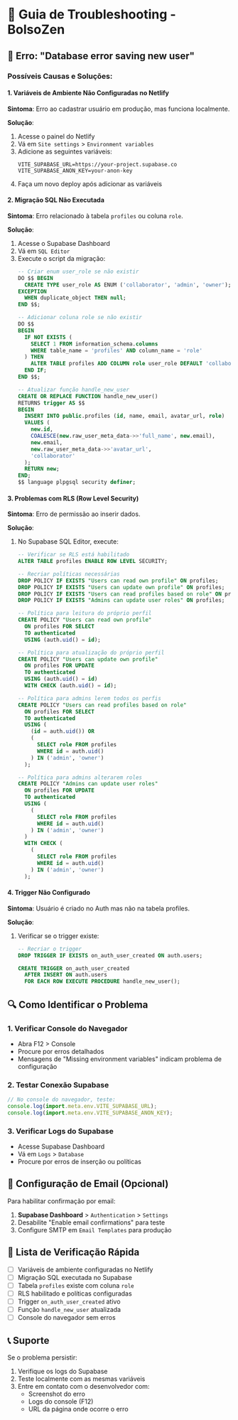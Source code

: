 # 🔧 Guia de Troubleshooting - BolsoZen

## 🔴 Erro: "Database error saving new user"

### Possíveis Causas e Soluções:

#### 1. **Variáveis de Ambiente Não Configuradas no Netlify**
**Sintoma**: Erro ao cadastrar usuário em produção, mas funciona localmente.

**Solução**:
1. Acesse o painel do Netlify
2. Vá em `Site settings` > `Environment variables`
3. Adicione as seguintes variáveis:
   ```
   VITE_SUPABASE_URL=https://your-project.supabase.co
   VITE_SUPABASE_ANON_KEY=your-anon-key
   ```
4. Faça um novo deploy após adicionar as variáveis

#### 2. **Migração SQL Não Executada**
**Sintoma**: Erro relacionado à tabela `profiles` ou coluna `role`.

**Solução**:
1. Acesse o Supabase Dashboard
2. Vá em `SQL Editor`
3. Execute o script da migração:
   ```sql
   -- Criar enum user_role se não existir
   DO $$ BEGIN
     CREATE TYPE user_role AS ENUM ('collaborator', 'admin', 'owner');
   EXCEPTION
     WHEN duplicate_object THEN null;
   END $$;

   -- Adicionar coluna role se não existir
   DO $$
   BEGIN
     IF NOT EXISTS (
       SELECT 1 FROM information_schema.columns
       WHERE table_name = 'profiles' AND column_name = 'role'
     ) THEN
       ALTER TABLE profiles ADD COLUMN role user_role DEFAULT 'collaborator'::user_role;
     END IF;
   END $$;

   -- Atualizar função handle_new_user
   CREATE OR REPLACE FUNCTION handle_new_user()
   RETURNS trigger AS $$
   BEGIN
     INSERT INTO public.profiles (id, name, email, avatar_url, role)
     VALUES (
       new.id,
       COALESCE(new.raw_user_meta_data->>'full_name', new.email),
       new.email,
       new.raw_user_meta_data->>'avatar_url',
       'collaborator'
     );
     RETURN new;
   END;
   $$ language plpgsql security definer;
   ```

#### 3. **Problemas com RLS (Row Level Security)**
**Sintoma**: Erro de permissão ao inserir dados.

**Solução**:
1. No Supabase SQL Editor, execute:
   ```sql
   -- Verificar se RLS está habilitado
   ALTER TABLE profiles ENABLE ROW LEVEL SECURITY;

   -- Recriar políticas necessárias
   DROP POLICY IF EXISTS "Users can read own profile" ON profiles;
   DROP POLICY IF EXISTS "Users can update own profile" ON profiles;
   DROP POLICY IF EXISTS "Users can read profiles based on role" ON profiles;
   DROP POLICY IF EXISTS "Admins can update user roles" ON profiles;

   -- Política para leitura do próprio perfil
   CREATE POLICY "Users can read own profile"
     ON profiles FOR SELECT
     TO authenticated
     USING (auth.uid() = id);

   -- Política para atualização do próprio perfil
   CREATE POLICY "Users can update own profile"
     ON profiles FOR UPDATE
     TO authenticated
     USING (auth.uid() = id)
     WITH CHECK (auth.uid() = id);

   -- Política para admins lerem todos os perfis
   CREATE POLICY "Users can read profiles based on role"
     ON profiles FOR SELECT
     TO authenticated
     USING (
       (id = auth.uid()) OR 
       (
         SELECT role FROM profiles 
         WHERE id = auth.uid()
       ) IN ('admin', 'owner')
     );

   -- Política para admins alterarem roles
   CREATE POLICY "Admins can update user roles"
     ON profiles FOR UPDATE
     TO authenticated
     USING (
       (
         SELECT role FROM profiles 
         WHERE id = auth.uid()
       ) IN ('admin', 'owner')
     )
     WITH CHECK (
       (
         SELECT role FROM profiles 
         WHERE id = auth.uid()
       ) IN ('admin', 'owner')
     );
   ```

#### 4. **Trigger Não Configurado**
**Sintoma**: Usuário é criado no Auth mas não na tabela profiles.

**Solução**:
1. Verificar se o trigger existe:
   ```sql
   -- Recriar o trigger
   DROP TRIGGER IF EXISTS on_auth_user_created ON auth.users;
   
   CREATE TRIGGER on_auth_user_created
     AFTER INSERT ON auth.users
     FOR EACH ROW EXECUTE PROCEDURE handle_new_user();
   ```

## 🔍 Como Identificar o Problema

### 1. **Verificar Console do Navegador**
- Abra F12 > Console
- Procure por erros detalhados
- Mensagens de "Missing environment variables" indicam problema de configuração

### 2. **Testar Conexão Supabase**
```javascript
// No console do navegador, teste:
console.log(import.meta.env.VITE_SUPABASE_URL);
console.log(import.meta.env.VITE_SUPABASE_ANON_KEY);
```

### 3. **Verificar Logs do Supabase**
- Acesse Supabase Dashboard
- Vá em `Logs` > `Database`
- Procure por erros de inserção ou políticas

## 📧 Configuração de Email (Opcional)

Para habilitar confirmação por email:

1. **Supabase Dashboard** > `Authentication` > `Settings`
2. Desabilite "Enable email confirmations" para teste
3. Configure SMTP em `Email Templates` para produção

## 🚀 Lista de Verificação Rápida

- [ ] Variáveis de ambiente configuradas no Netlify
- [ ] Migração SQL executada no Supabase
- [ ] Tabela `profiles` existe com coluna `role`
- [ ] RLS habilitado e políticas configuradas
- [ ] Trigger `on_auth_user_created` ativo
- [ ] Função `handle_new_user` atualizada
- [ ] Console do navegador sem erros

## 📞 Suporte

Se o problema persistir:
1. Verifique os logs do Supabase
2. Teste localmente com as mesmas variáveis
3. Entre em contato com o desenvolvedor com:
   - Screenshot do erro
   - Logs do console (F12)
   - URL da página onde ocorre o erro